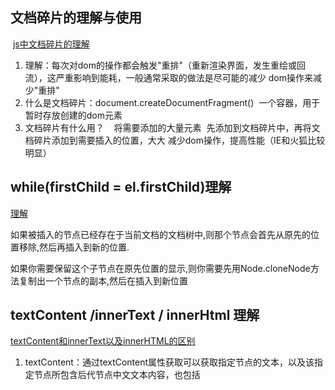 ## 文档碎片的理解与使用

​     [js中文档碎片的理解](https://www.cnblogs.com/suihang/p/9491359.html)

1. 理解：每次对dom的操作都会触发"重排"（重新渲染界面，发生重绘或回流），这严重影响到能耗，一般通常采取的做法是尽可能的减少 dom操作来减少"重排"   
2. 什么是文档碎片：document.createDocumentFragment()   一个容器，用于暂时存放创建的dom元素
3. 文档碎片有什么用？    将需要添加的大量元素  先添加到文档碎片中，再将文档碎片添加到需要插入的位置，大大 减少dom操作，提高性能（IE和火狐比较明显） 

## while(firstChild = el.firstChild)理解

[理解](https://www.cnblogs.com/suihang/p/9491359.html)

如果被插入的节点已经存在于当前文档的文档树中,则那个节点会首先从原先的位置移除,然后再插入到新的位置.

如果你需要保留这个子节点在原先位置的显示,则你需要先用Node.cloneNode方法复制出一个节点的副本,然后在插入到新位置

## textContent /innerText / innerHtml 理解

[textContent和innerText以及innerHTML的区别](https://blog.csdn.net/qq_39207948/article/details/86099905)

1. textContent：通过textContent属性获取可以获取指定节点的文本，以及该指定节点所包含后代节点中文文本内容，也包括<script>和<style>元素中的内容（这里的不是文本而是css样式和js代码）
2. innerText: 会获取指定节点的文本已经后代节点的文本，但不能获取<script>和<style>元素中的内容
3. innerHtml：就是获取指定元素内的HTML内容



textContent /innerText / innerHtml  的区别与差异

1. textContent 属性可以获取指定节点的文本及其后代节点中文本内容，也包括<script>和<style>元素中的内容；

   innerText 也是获取指定节点的文本及其后代节点中文本内容，但是不能获取到<script>和<style>元素中的内容

   innerHTML是获取HTML文本结构内容

2. <font color=#FF0000> textContent 会获取display：none的节点文本；而innerText好像会感知节点是否存在一样，但是不做返回。 也就是说，textContent 能够获取到元素的所有节点上的文本，不管这个节点是否呈现；而innerText只返回呈现到页面上的文本</font>

3. 要注意设置文本是被替换的不仅仅只有文本，这时textContent 、innerText属性相当于innerHTML属性，会把指定节点下的所有子节点一并替换掉

4. 由于innerText 受 CSS样式的影响，它会触发重排（reflow），textContent 不会。

## 深入浅出Object.defineProperty()

[深入浅出Object.defineProperty()](https://www.jianshu.com/p/8fe1382ba135)

[MDN](https://developer.mozilla.org/zh-CN/docs/Web/JavaScript/Reference/Global_Objects/Object/defineProperty)

1. 语法说明

   ​	Object.defineProperty()的作用就是直接在一个对象上定义一个新属性，或者修改一个已经存在的属性

   ```js
   Object.defineProperty(obj,prop,desc)
   ```

   ​	obj：需要定义属性的当前对象

   ​	prop： 当前需要定义的属性名

   ​	desc:	属性描述符

   ​	一般通过为对象的属性赋值的情况下，对象的属性可以修改也可以删除，但是通过Object.defineProperty()定义属性，通过描述符的设置可以进行更精确的控制对象属性。

   

2.  属性的特性已经内部属性

   js有三种类型的熟悉

   a. 命名数据属性：拥有一个确定的值的属性。这也是最常见的属性

   b. 命名访问器属性：通过`getter`和`setter`进行读取和赋值的属性

   c. 内部属性：由JavaScript引擎内部使用的属性，不能通过JavaScript代码直接访问到，不过可以通过一些方法间接的读取和设置。比如，每个对象都有一个内部属性`[[Prototype]]`，你不能直接访问这个属性，但可以通过`Object.getPrototypeOf()`方法间接的读取到它的值。虽然内部属性通常用一个双中括号包围的名称来表示，但实际上这并不是它们的名字，它们是一种抽象操作，是不可见的，根本没有上面两种属性有的那种字符串类型的属性

   

3.  属性描述符

   通过Object.defineProperty()为对象定义属性，有两种形式，且不能混合使用，分别为<font color=#FF0000>数据描述符</font>，<font color='#FF0000'>存取描述符</font>。

   

4. 数据描述符

   特有的属性 value  writable（是否可写入）

   ```js
   let person = {}
   Obejct.defineProperty(Person,'name',{
       value:'张三'，
       writable：true //是否可以改变
   })
   ```

5. 存取描述符 

   特有属性 ：get set 

   get : 一个属性提供 ‘getter’ 的方法，如果没有getter则为undefined。该方法返回值被用作属性值，默认为undefined

   set：一个给属性提供 ‘setter’的方法，如果没有setter则为undefined。该方法将接受唯一参数，并将该参数的新值分配给该属性。默认只是undefined

   ```js
    let Person = {}
    let temp = null
    Object.defineProperty(Person,'name',{
        get:function(){
            return temp
        },
        set:function(val){
            temp = val
        }
    })
   
   Person.name='张三'
   console.log(Person.name)  //张三
   ```

   

6. 数据描述符和存取描述符均具有以下描述符

    configrable ： 描述属性是否可配置 ，以及可否删除

   enumerable： 描述属性是否会出现在for in 或者 Obejct.keys( )的遍历中
